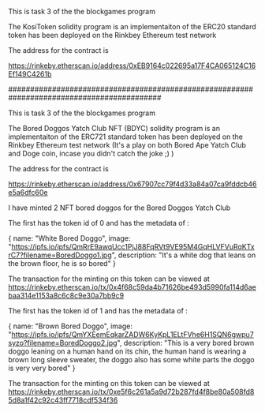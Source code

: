 This is task 3 of the the blockgames program

The KosiToken solidity program is an implementaiton of the ERC20 standard token has been deployed on the Rinkbey Ethereum test network

The address for the contract is


https://rinkeby.etherscan.io/address/0xEB9164c022695a17F4CA065124C16Ef149C4261b


###########################################################################################


This is task 3 of the the blockgames program

The Bored Doggos Yatch Club NFT (BDYC) solidity program is an implementaiton of the ERC721 standard token has been deployed on the Rinkbey Ethereum test network (It's a play on both Bored Ape Yatch Club and Doge coin, incase you didn't catch the joke ;) )

The address for the contract is

https://rinkeby.etherscan.io/address/0x67907cc79f4d33a84a07ca9fddcb46e5a6dfc60e

I have minted 2 NFT bored doggos for the Bored Doggos Yatch Club

The first has the token id of 0 and has the metadata of :

{
    name: "White Bored Doggo",
    image: "https://ipfs.io/ipfs/QmRrE9awqUcc1PjJ88FqRVt9VE95M4GqHLVFVuRqKTxrC7?filename=BoredDoggo1.jpg",
    description: "It's a white dog that leans on the brown floor, he is so bored"
}

The transaction for the minting on this token can be viewed at https://rinkeby.etherscan.io/tx/0x4f68c59da4b71626be493d5990fa114d6aebaa314e1153a8c6c8c9e30a7bb9c9


The first has the token id of 1 and has the metadata of :

{
    name: "Brown Bored Doggo",
    image: "https://ipfs.io/ipfs/QmYXEemEqkarZADW6KyKpL1ELtFVhe6H1SQN6gwpu7syzo?filename=BoredDoggo2.jpg",
    description: "This is a very bored brown doggo leaning on a human hand on its chin, the human hand is wearing a brown long sleeve sweater, the doggo also has some white parts the doggo is very very bored"
}

The transaction for the minting on this token can be viewed at https://rinkeby.etherscan.io/tx/0xe5f6c261a5a9d72b287fd4f8be80a508fd85d8a1f42c92c43ff7718cdf534f36

